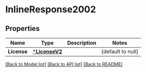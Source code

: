 # InlineResponse2002

## Properties
Name | Type | Description | Notes
------------ | ------------- | ------------- | -------------
**License** | [***LicenseV2**](LicenseV2.md) |  | [default to null]

[[Back to Model list]](../README.md#documentation-for-models) [[Back to API list]](../README.md#documentation-for-api-endpoints) [[Back to README]](../README.md)


